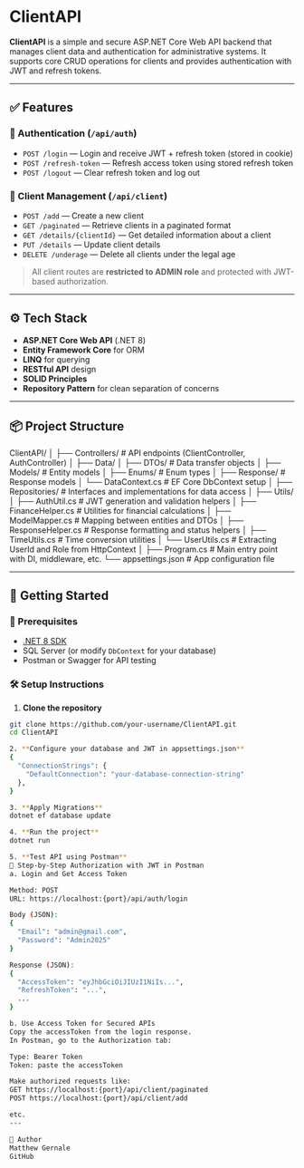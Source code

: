 # ClientAPI

**ClientAPI** is a simple and secure ASP.NET Core Web API backend that manages client data and authentication for administrative systems. It supports core CRUD operations for clients and provides authentication with JWT and refresh tokens.

---

## ✅ Features

### 👤 Authentication (`/api/auth`)
- `POST /login` — Login and receive JWT + refresh token (stored in cookie)
- `POST /refresh-token` — Refresh access token using stored refresh token
- `POST /logout` — Clear refresh token and log out

### 🧾 Client Management (`/api/client`)
- `POST /add` — Create a new client
- `GET /paginated` — Retrieve clients in a paginated format
- `GET /details/{clientId}` — Get detailed information about a client
- `PUT /details` — Update client details
- `DELETE /underage` — Delete all clients under the legal age

> All client routes are **restricted to ADMIN role** and protected with JWT-based authorization.

---

## ⚙️ Tech Stack

- **ASP.NET Core Web API** (.NET 8)
- **Entity Framework Core** for ORM
- **LINQ** for querying
- **RESTful API** design
- **SOLID Principles**
- **Repository Pattern** for clean separation of concerns

---

## 📦 Project Structure
ClientAPI/
│
├── Controllers/ # API endpoints (ClientController, AuthController)
│
├── Data/
│ ├── DTOs/ # Data transfer objects
│ ├── Models/ # Entity models
│ ├── Enums/ # Enum types
│ ├── Response/ # Response models
│ └── DataContext.cs # EF Core DbContext setup
│
├── Repositories/ # Interfaces and implementations for data access
│
├── Utils/
│ ├── AuthUtil.cs # JWT generation and validation helpers
│ ├── FinanceHelper.cs # Utilities for financial calculations
│ ├── ModelMapper.cs # Mapping between entities and DTOs
│ ├── ResponseHelper.cs # Response formatting and status helpers
│ ├── TimeUtils.cs # Time conversion utilities
│ └── UserUtils.cs # Extracting UserId and Role from HttpContext
│
├── Program.cs # Main entry point with DI, middleware, etc.
└── appsettings.json # App configuration file

---

## 🚀 Getting Started

### 🔧 Prerequisites

- [.NET 8 SDK](https://dotnet.microsoft.com/download)
- SQL Server (or modify `DbContext` for your database)
- Postman or Swagger for API testing

### 🛠️ Setup Instructions

1. **Clone the repository**
```bash
git clone https://github.com/your-username/ClientAPI.git
cd ClientAPI

2. **Configure your database and JWT in appsettings.json**
{
  "ConnectionStrings": {
    "DefaultConnection": "your-database-connection-string"
  },
}

3. **Apply Migrations**
dotnet ef database update

4. **Run the project**
dotnet run

5. **Test API using Postman**
🔐 Step-by-Step Authorization with JWT in Postman
a. Login and Get Access Token

Method: POST
URL: https://localhost:{port}/api/auth/login

Body (JSON):
{
  "Email": "admin@gmail.com",
  "Password": "Admin2025"
}

Response (JSON):
{
  "AccessToken": "eyJhbGciOiJIUzI1NiIs...",
  "RefreshToken": "...",
  ...
}

b. Use Access Token for Secured APIs
Copy the accessToken from the login response.
In Postman, go to the Authorization tab:

Type: Bearer Token
Token: paste the accessToken

Make authorized requests like:
GET https://localhost:{port}/api/client/paginated
POST https://localhost:{port}/api/client/add

etc.
---

👤 Author
Matthew Gernale
GitHub
